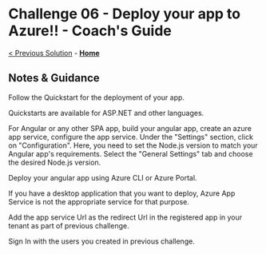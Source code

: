 # Challenge 06 - Deploy your app to Azure!! - Coach's Guide 

[< Previous Solution](./Solution-05.md) - **[Home](./README.md)**

## Notes & Guidance

Follow the Quickstart for the deployment of your app.

Quickstarts are available for ASP.NET and other languages.

For Angular or any other SPA app, build your angular app, create an azure app service, configure the app service. Under the "Settings" section, click on "Configuration". Here, you need to set the Node.js version to match your Angular app's requirements. Select the "General Settings" tab and choose the desired Node.js version.

Deploy your angular app using Azure CLI or Azure Portal.

If you have a desktop application that you want to deploy, Azure App Service is not the appropriate service for that purpose.

Add the app service Url as the redirect Url in the registered app in your tenant as part of previous challenge.

Sign In with the users you created in previous challenge.
